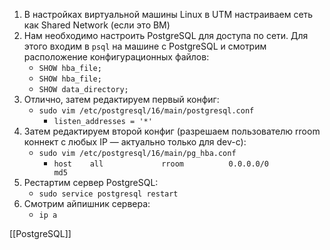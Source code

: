 1. В настройках виртуальной машины Linux в UTM настраиваем сеть как Shared Network (если это ВМ)
2. Нам необходимо настроить PostgreSQL для доступа по сети. Для этого входим в `psql` на машине с PostgreSQL и смотрим расположение конфигурационных файлов:
	- `SHOW hba_file;`
	- `SHOW hba_file;`
	- `SHOW data_directory;`
3. Отлично, затем редактируем первый конфиг:
	- `sudo vim /etc/postgresql/16/main/postgresql.conf`
		- `listen_addresses = '*'`
4. Затем редактируем второй конфиг (разрешаем пользователю rroom коннект с любых IP — актуально только для dev-с):
	- `sudo vim /etc/postgresql/16/main/pg_hba.conf`
		- `host    all             rroom          0.0.0.0/0            md5`
5. Рестартим сервер PostgreSQL:
	- `sudo service postgresql restart`
6. Смотрим айпишник сервера:
	- `ip a`

[[PostgreSQL]]